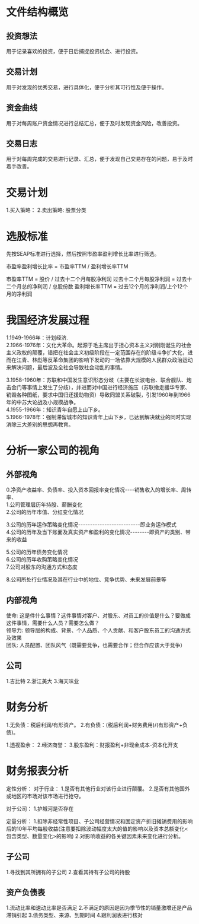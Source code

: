 # 文件结构概览
## 投资想法
  用于记录喜欢的投资，便于日后捕捉投资机会、进行投资。

## 交易计划
  用于对发现的优秀交易，进行具体化，便于分析其可行性及便于操作。
  
## 资金曲线
  用于对每周账户资金情况进行总结汇总，便于及时发现资金风险，改善投资。

## 交易日志
  用于对每周完成的交易进行记录、汇总，便于发现自己交易存在的问题，易于及时着手改善。

# 交易计划
1.买入策略：
2.卖出策略:
  股票分类  

# 选股标准
先按SEAP标准进行选择，然后按照市盈率盈利增长比率进行筛选。

市盈率盈利增长比率 = 市盈率TTM / 盈利增长率TTM

市盈率TTM = 股价 / 过去十二个月每股净利润
过去十二个月每股净利润 = 过去十二个月总的净利润 / 总股份数
盈利增长率TTM = 过去12个月的净利润/上个12个月的净利润

# 我国经济发展过程   
1.1949-1966年：计划经济.        
2.1966-1976年：文化大革命。起源于毛主席出于担心资本主义对刚刚诞生的社会主义政权的颠覆，错把在社会主义初级阶段在一定范围存在的阶级斗争扩大化，进而在江青、林彪等反革命集团的影响下发动的一场依靠大规模的人民群众政治运动来解决问题，最后波及全社会导致社会动乱的事情。   

3.1958-1960年：苏联和中国发生意识形态分歧（主要在长波电台、联合舰队、炮击金门等事情上发生了分歧），并进而对中国进行经济施压（苏联撤走援华专家、销毁各种图纸，要求中国归还援助物资）导致同盟关系破裂，引发1960年到1966年的中苏大论战及小规模战争。      
4.1955-1966年：知识青年自愿上山下乡。    
5.1966-1978年：强制滞留城市的知识青年上山下乡，已达到解决就业的同时实现消除三大差别的思想再教育。   

# 分析一家公司的视角         
 
## 外部视角
0.净资产收益率、负债率、投入资本回报率变化情况----销售收入的增长率、周转率、          
1.公司管理层历年持股、薪酬变化            
2.公司的历年市值、分红变化情况   

3.公司的历年运作策略变化情况--------------------------即业务运作模式                
4.公司的历年及当下账面及真实资产和盈利的变化情况--------即资产的类别、带来的收益    

5.公司的历年债务变化情况                  
6.公司的历年收购策略变化情况              
7.公司对股东的沟通方式和态度                 

8.公司所处行业情况及其在行业中的地位、竞争优势、未来发展前景等

## 内部视角
使命: 这是件什么事情？这件事情对客户、对股东、对员工的价值是什么？要做成这件事情，需要什么人员？需要怎么做？           
领导力: 领导层的构成、背景、个人品质、个人贡献、和客户股东员工的沟通方式及效果         
团队: 人员配置、团队风气（既需要竞争，也需要合作；但合作应该大于竞争）   

## 公司
1.吉比特
2.浙江美大
3.海天味业

# 财务分析
1.无负债：税后利润/有形资产。
2.有负债：(税后利润+财务费用)/(有形资产+负债)。

1.透视盈余：
2.经济商誉：
3.股东盈利：财报盈利+非现金成本-资本化开支

# 财务报表分析
定性分析：
  对于行业：
  1.是否有其他行业对该行业进行颠覆。
  2.是否有其他国外或地区的市场对该市场进行抢夺。

  对于公司：
  1.护城河是否存在

定量分析：
  1.扣除非经常性项目、子公司经营情况和固定资产折旧摊销费用的影响后的10年平均每股收益(注意要扣除波动幅度太大的值的影响以及资本总额变化<包含类型、数量变化>的影响)
  2.对影响收益的各关键因素未来变化进行分析。

## 子公司 
1.寻找到其所拥有的子公司
2.查看其持有子公司的持股

## 资产负债表
1.流动比率和速动比率是否满足
2.不满足的原因是因为季节性的销量激增还是产品滞销引起
3.债务类型、来源、到期时间
4.跟利润表进行核对














